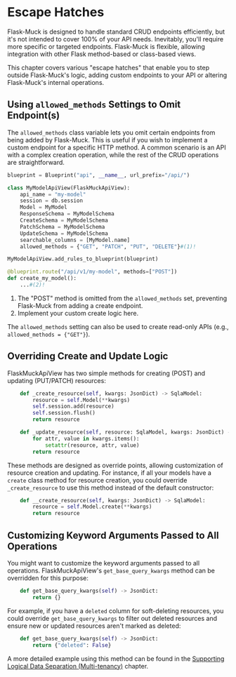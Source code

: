 # Escape Hatches

Flask-Muck is designed to handle standard CRUD endpoints efficiently, but it's not intended to cover 100% of your API needs. Inevitably, you'll require more specific or targeted endpoints. Flask-Muck is flexible, allowing integration with other Flask method-based or class-based views.

This chapter covers various "escape hatches" that enable you to step outside Flask-Muck's logic, adding custom endpoints to your API or altering Flask-Muck's internal operations.

## Using `allowed_methods` Settings to Omit Endpoint(s)

The `allowed_methods` class variable lets you omit certain endpoints from being added by Flask-Muck. This is useful if you wish to implement a custom endpoint for a specific HTTP method. A common scenario is an API with a complex creation operation, while the rest of the CRUD operations are straightforward.

```python
blueprint = Blueprint("api", __name__, url_prefix="/api/")

class MyModelApiView(FlaskMuckApiView):
    api_name = "my-model"
    session = db.session
    Model = MyModel
    ResponseSchema = MyModelSchema
    CreateSchema = MyModelSchema
    PatchSchema = MyModelSchema
    UpdateSchema = MyModelSchema
    searchable_columns = [MyModel.name]
    allowed_methods = {"GET", "PATCH", "PUT", "DELETE"}#(1)!

MyModelApiView.add_rules_to_blueprint(blueprint)

@blueprint.route("/api/v1/my-model", methods=["POST"])
def create_my_model():
    ...#(2)!
```

1. The "POST" method is omitted from the `allowed_methods` set, preventing Flask-Muck from adding a create endpoint.
2. Implement your custom create logic here.

The `allowed_methods` setting can also be used to create read-only APIs (e.g., `allowed_methods = {"GET"}`).

## Overriding Create and Update Logic

FlaskMuckApiView has two simple methods for creating (POST) and updating (PUT/PATCH) resources:

```python
    def _create_resource(self, kwargs: JsonDict) -> SqlaModel:
        resource = self.Model(**kwargs)
        self.session.add(resource)
        self.session.flush()
        return resource

    def _update_resource(self, resource: SqlaModel, kwargs: JsonDict) -> SqlaModel:
        for attr, value in kwargs.items():
            setattr(resource, attr, value)
        return resource
```

These methods are designed as override points, allowing customization of resource creation and updating. For instance, if all your models have a `create` class method for resource creation, you could override `_create_resource` to use this method instead of the default constructor:

```python
    def __create_resource(self, kwargs: JsonDict) -> SqlaModel:
        resource = self.Model.create(**kwargs)
        return resource
```

## Customizing Keyword Arguments Passed to All Operations

You might want to customize the keyword arguments passed to all operations. FlaskMuckApiView's `get_base_query_kwargs` method can be overridden for this purpose:

```python
    def get_base_query_kwargs(self) -> JsonDict:
        return {}
```

For example, if you have a `deleted` column for soft-deleting resources, you could override `get_base_query_kwargs` to filter out deleted resources and ensure new or updated resources aren't marked as deleted:

```python
    def get_base_query_kwargs(self) -> JsonDict:
        return {"deleted": False}
```

A more detailed example using this method can be found in the [Supporting Logical Data Separation (Multi-tenancy)](logical_separation.md) chapter.